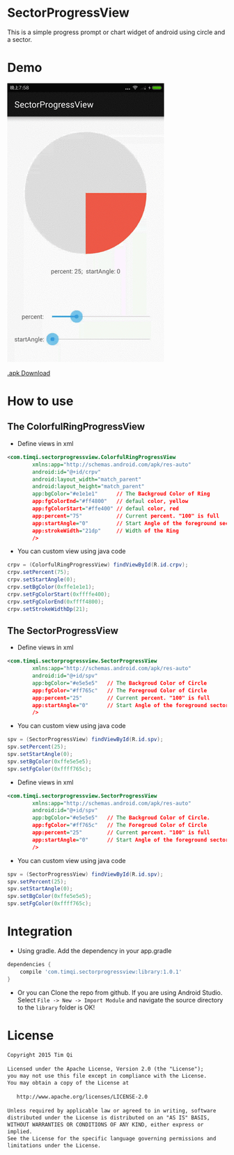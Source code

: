 SectorProgressView
==================

This is a simple progress prompt or chart widget of android using circle and a sector.

Demo
=====

![Sample](art/sample.gif)

[.apk Download](https://github.com/timqi/SectorProgressView/raw/master/art/SectorProgressView-V1.0-Example.apk)

How to use
===========

## The ColorfulRingProgressView

- Define views in xml

```xml
<com.timqi.sectorprogressview.ColorfulRingProgressView
        xmlns:app="http://schemas.android.com/apk/res-auto"
        android:id="@+id/crpv"
        android:layout_width="match_parent"
        android:layout_height="match_parent"
        app:bgColor="#e1e1e1"      // The Backgroud Color of Ring
        app:fgColorEnd="#ff4800"   // defaul color, yellow
        app:fgColorStart="#ffe400" // defaul color, red
        app:percent="75"           // Current percent. "100" is full
        app:startAngle="0"         // Start Angle of the foreground sector
        app:strokeWidth="21dp"     // Width of the Ring
        />
```

- You can custom view using java code

```java
crpv = (ColorfulRingProgressView) findViewById(R.id.crpv);
crpv.setPercent(75);
crpv.setStartAngle(0);
crpv.setBgColor(0xffe1e1e1);
crpv.setFgColorStart(0xffffe400);
crpv.setFgColorEnd(0xffff4800);
crpv.setStrokeWidthDp(21);
```

## The SectorProgressView

- Define views in xml

```xml
<com.timqi.sectorprogressview.SectorProgressView
        xmlns:app="http://schemas.android.com/apk/res-auto"
        android:id="@+id/spv"
        app:bgColor="#e5e5e5"   // The Backgroud Color of Circle
        app:fgColor="#ff765c"   // The Foregroud Color of Circle
        app:percent="25"        // Current percent. "100" is full
        app:startAngle="0"      // Start Angle of the foreground sector
        />
```

- You can custom view using java code

```java
spv = (SectorProgressView) findViewById(R.id.spv);
spv.setPercent(25);
spv.setStartAngle(0);
spv.setBgColor(0xffe5e5e5);
spv.setFgColor(0xffff765c);
```

- Define views in xml

```xml
<com.timqi.sectorprogressview.SectorProgressView
        xmlns:app="http://schemas.android.com/apk/res-auto"
        android:id="@+id/spv"
        app:bgColor="#e5e5e5"   // The Backgroud Color of Circle.
        app:fgColor="#ff765c"   // The Foregroud Color of Circle
        app:percent="25"        // Current percent. "100" is full
        app:startAngle="0"      // Start Angle of the foreground sector
        />
```

- You can custom view using java code

```java
spv = (SectorProgressView) findViewById(R.id.spv);
spv.setPercent(25);
spv.setStartAngle(0);
spv.setBgColor(0xffe5e5e5);
spv.setFgColor(0xffff765c);
```

Integration
============

- Using gradle. Add the dependency in your app.gradle

```groovy
dependencies {
    compile 'com.timqi.sectorprogressview:library:1.0.1'
}
```

- Or you can Clone the repo from github. If you are using Android Studio. Select `File -> New -> Import Module` and navigate the source directory to the `library` folder is OK!

License
=======

    Copyright 2015 Tim Qi

    Licensed under the Apache License, Version 2.0 (the "License");
    you may not use this file except in compliance with the License.
    You may obtain a copy of the License at

       http://www.apache.org/licenses/LICENSE-2.0

    Unless required by applicable law or agreed to in writing, software
    distributed under the License is distributed on an "AS IS" BASIS,
    WITHOUT WARRANTIES OR CONDITIONS OF ANY KIND, either express or implied.
    See the License for the specific language governing permissions and
    limitations under the License.
